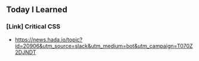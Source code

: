 ## Today I Learned

### [Link] Critical CSS

- https://news.hada.io/topic?id=20906&utm_source=slack&utm_medium=bot&utm_campaign=T070Z2DJNDT
